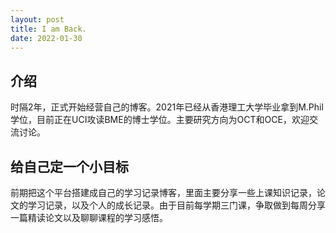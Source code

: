 ```yaml
---
layout: post
title: I am Back.
date: 2022-01-30
---
```

## 介绍
时隔2年，正式开始经营自己的博客。2021年已经从香港理工大学毕业拿到M.Phil学位，目前正在UCI攻读BME的博士学位。主要研究方向为OCT和OCE，欢迎交流讨论。

## 给自己定一个小目标
前期把这个平台搭建成自己的学习记录博客，里面主要分享一些上课知识记录，论文的学习记录，以及个人的成长记录。由于目前每学期三门课，争取做到每周分享一篇精读论文以及聊聊课程的学习感悟。
